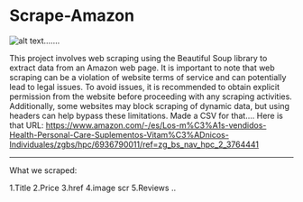 # Scrape-Amazon
![alt text](https://github.com/atisamhaq123/Scrape-Amazon/blob/main/Capture.PNG).......

This project involves web scraping using the Beautiful Soup library to extract data from an Amazon web page. It is important to note that web scraping can be a violation of website terms of service and can potentially lead to legal issues. To avoid issues, it is recommended to obtain explicit permission from the website before proceeding with any scraping activities. Additionally, some websites may block scraping of dynamic data, but using headers can help bypass these limitations. Made a CSV for that....
Here is that URL:
https://www.amazon.com/-/es/Los-m%C3%A1s-vendidos-Health-Personal-Care-Suplementos-Vitam%C3%ADnicos-Individuales/zgbs/hpc/6936790011/ref=zg_bs_nav_hpc_2_3764441
*****************************************
What we scraped:

1.Title
2.Price
3.href
4.image scr
5.Reviews
..

